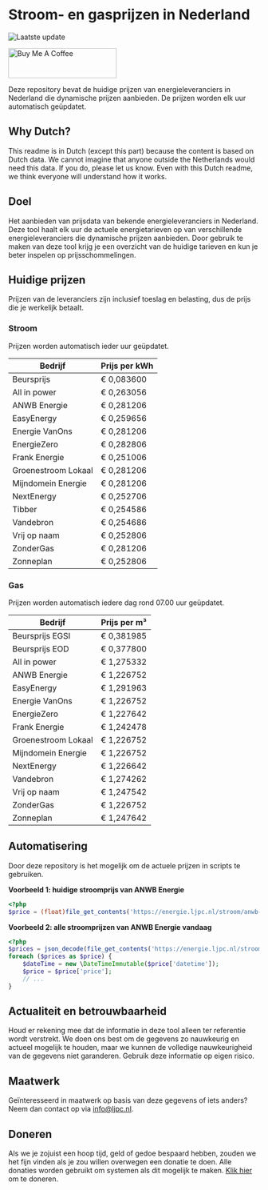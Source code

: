# Stroom- en gasprijzen in Nederland

![Laatste update](https://img.shields.io/badge/laatste%20update-2024--10--22%2003%3A00%20CET-brightgreen)

<a href="https://www.buymeacoffee.com/Lars-" target="_blank"><img src="https://cdn.buymeacoffee.com/buttons/v2/default-orange.png" alt="Buy Me A Coffee" height="60" style="height: 60px !important;width: 217px !important;" ></a>

Deze repository bevat de huidige prijzen van energieleveranciers in Nederland die dynamische prijzen aanbieden. De prijzen worden elk uur automatisch geüpdatet.

## Why Dutch?

This readme is in Dutch (except this part) because the content is based on Dutch data. We cannot imagine that anyone outside the Netherlands would need this data. If you do, please let us know. Even with this Dutch readme, we think
everyone will understand how it works.

## Doel

Het aanbieden van prijsdata van bekende energieleveranciers in Nederland. Deze tool haalt elk uur de actuele energietarieven op van verschillende energieleveranciers die dynamische prijzen aanbieden. Door gebruik te maken van deze tool
krijg je een overzicht van de huidige tarieven en kun je beter inspelen op prijsschommelingen.

## Huidige prijzen

Prijzen van de leveranciers zijn inclusief toeslag en belasting, dus de prijs die je werkelijk betaalt.

### Stroom

Prijzen worden automatisch ieder uur geüpdatet.

 Bedrijf | Prijs per kWh 
---------|---------------
Beursprijs | € 0,083600
All in power | € 0,263056
ANWB Energie | € 0,281206
EasyEnergy | € 0,259656
Energie VanOns | € 0,281206
EnergieZero | € 0,282806
Frank Energie | € 0,251006
Groenestroom Lokaal | € 0,281206
Mijndomein Energie | € 0,281206
NextEnergy | € 0,252706
Tibber | € 0,254586
Vandebron | € 0,254686
Vrij op naam | € 0,252806
ZonderGas | € 0,281206
Zonneplan | € 0,252806


### Gas

Prijzen worden automatisch iedere dag rond 07.00 uur geüpdatet.

 Bedrijf | Prijs per m³ 
---------|--------------
Beursprijs EGSI | € 0,381985
Beursprijs EOD | € 0,377800
All in power | € 1,275332
ANWB Energie | € 1,226752
EasyEnergy | € 1,291963
Energie VanOns | € 1,226752
EnergieZero | € 1,227642
Frank Energie | € 1,242478
Groenestroom Lokaal | € 1,226752
Mijndomein Energie | € 1,226752
NextEnergy | € 1,226642
Vandebron | € 1,274262
Vrij op naam | € 1,247542
ZonderGas | € 1,226752
Zonneplan | € 1,247642


## Automatisering

Door deze repository is het mogelijk om de actuele prijzen in scripts te gebruiken.

**Voorbeeld 1: huidige stroomprijs van ANWB Energie**

```php
<?php
$price = (float)file_get_contents('https://energie.ljpc.nl/stroom/anwb-energie-nu.txt');

```

**Voorbeeld 2: alle stroomprijzen van ANWB Energie vandaag**

```php
<?php
$prices = json_decode(file_get_contents('https://energie.ljpc.nl/stroom/all-in-power-vandaag.json'),true);
foreach ($prices as $price) {
    $dateTime = new \DateTimeImmutable($price['datetime']);
    $price = $price['price'];
    // ...
}
```

## Actualiteit en betrouwbaarheid

Houd er rekening mee dat de informatie in deze tool alleen ter referentie wordt verstrekt. We doen ons best om de gegevens zo nauwkeurig en actueel mogelijk te houden, maar we kunnen de volledige nauwkeurigheid van de gegevens niet
garanderen. Gebruik deze informatie op eigen risico.

## Maatwerk

Geïnteresseerd in maatwerk op basis van deze gegevens of iets anders? Neem dan contact op
via [info@ljpc.nl](mailto:info@ljpc.nl?subject=Energie%20prijzen).

## Doneren

Als we je zojuist een hoop tijd, geld of gedoe bespaard hebben, zouden we het fijn vinden als je zou willen overwegen een
donatie te doen. Alle donaties worden gebruikt om systemen als dit mogelijk te
maken. [Klik hier](https://www.buymeacoffee.com/Lars-) om te doneren.
